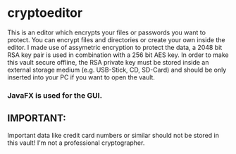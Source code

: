 # cryptoeditor
This is an editor which encrypts your files or passwords you want to protect. You can encrypt files and directories or create your own inside the editor. I made use of assymetric encryption to protect the data, a 2048 bit RSA key pair is used in combination with a 256 bit AES key. In order to make this vault secure offline, the RSA private key must be stored inside an external storage medium (e.g. USB-Stick, CD, SD-Card) and should be only inserted into your PC if you want to open the vault. 

### JavaFX is used for the GUI.

## IMPORTANT:
Important data like credit card numbers or similar should not be stored in this vault! I'm not a professional cryptographer.
